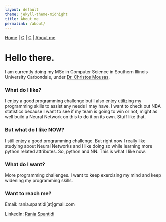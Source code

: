 ```yaml
---
layout: default
theme: jekyll-theme-midnight
title: About me
permalink: /about/
---
```

<a href="https://raniaspant.github.io/">Home</a> | <a href="https://raniaspant.github.io/python/">C</a> | <a href="https://raniaspant.github.io/c/">C</a> | <a href="https://raniaspant.github.io/about/">About me</a>

# Hello there.

I am currently doing my MSc in Computer Science in Southern Illinois University Carbondale, under [Dr. Christos Mousas](https://sites.google.com/site/chrismousas/).

### [](#header-3)What do I like?

I enjoy a good programming challenge but I also enjoy utilizing my programming skills to assist any needs I may have. I want to check out NBA statistics because I want to see if my team is going to win or not, might as well build a Neural Network on this to do it on its own. Stuff like that.

### [](#header-3)But what do I like NOW?

I still enjoy a good programming challenge. But right now I really like studying about Neural Networks and I like doing so while learning more python related attributes. So, python and NN. This is what I like now.

### [](#header-3)What do I want?

More programming challenges. I want to keep exercising my mind and keep widening my programming skills.


### [](#header-3)Want to reach me?

Email: rania.spantidi[at]gmail.com

LinkedIn: [Rania Spantidi](https://www.linkedin.com/in/rania-spantidi-670a4095/)
